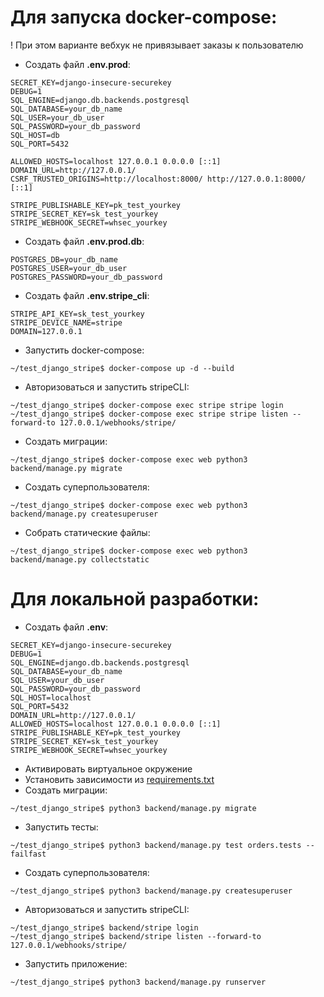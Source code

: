 # Для запуска docker-compose:
! При этом варианте вебхук не привязывает заказы к пользователю
* Создать файл **.env.prod**:
```
SECRET_KEY=django-insecure-securekey
DEBUG=1
SQL_ENGINE=django.db.backends.postgresql
SQL_DATABASE=your_db_name
SQL_USER=your_db_user
SQL_PASSWORD=your_db_password
SQL_HOST=db
SQL_PORT=5432

ALLOWED_HOSTS=localhost 127.0.0.1 0.0.0.0 [::1]
DOMAIN_URL=http://127.0.0.1/
CSRF_TRUSTED_ORIGINS=http://localhost:8000/ http://127.0.0.1:8000/ [::1]

STRIPE_PUBLISHABLE_KEY=pk_test_yourkey
STRIPE_SECRET_KEY=sk_test_yourkey
STRIPE_WEBHOOK_SECRET=whsec_yourkey
```
* Создать файл **.env.prod.db**:
```
POSTGRES_DB=your_db_name
POSTGRES_USER=your_db_user
POSTGRES_PASSWORD=your_db_password
```
* Создать файл **.env.stripe_cli**:
```
STRIPE_API_KEY=sk_test_yourkey
STRIPE_DEVICE_NAME=stripe
DOMAIN=127.0.0.1
```
* Запустить docker-compose:
```
~/test_django_stripe$ docker-compose up -d --build
```
* Авторизоваться и запустить stripeCLI:
```
~/test_django_stripe$ docker-compose exec stripe stripe login
~/test_django_stripe$ docker-compose exec stripe stripe listen --forward-to 127.0.0.1/webhooks/stripe/
```
* Создать миграции:
```
~/test_django_stripe$ docker-compose exec web python3 backend/manage.py migrate
```
* Создать суперпользователя:
```
~/test_django_stripe$ docker-compose exec web python3 backend/manage.py createsuperuser
```
* Собрать статические файлы:
```
~/test_django_stripe$ docker-compose exec web python3 backend/manage.py collectstatic
```

# Для локальной разработки:
* Создать файл **.env**:
```
SECRET_KEY=django-insecure-securekey
DEBUG=1
SQL_ENGINE=django.db.backends.postgresql
SQL_DATABASE=your_db_name
SQL_USER=your_db_user
SQL_PASSWORD=your_db_password
SQL_HOST=localhost
SQL_PORT=5432
DOMAIN_URL=http://127.0.0.1/
ALLOWED_HOSTS=localhost 127.0.0.1 0.0.0.0 [::1]
STRIPE_PUBLISHABLE_KEY=pk_test_yourkey
STRIPE_SECRET_KEY=sk_test_yourkey
STRIPE_WEBHOOK_SECRET=whsec_yourkey
```
* Активировать виртуальное окружение
* Установить зависимости из [requirements.txt](requirements.txt)
* Создать миграции:
```
~/test_django_stripe$ python3 backend/manage.py migrate
```
* Запустить тесты:
```
~/test_django_stripe$ python3 backend/manage.py test orders.tests --failfast
```
* Создать суперпользователя:
```
~/test_django_stripe$ python3 backend/manage.py createsuperuser
```
* Авторизоваться и запустить stripeCLI:
```
~/test_django_stripe$ backend/stripe login
~/test_django_stripe$ backend/stripe listen --forward-to 127.0.0.1/webhooks/stripe/
```
* Запустить приложение:
```
~/test_django_stripe$ python3 backend/manage.py runserver
```
